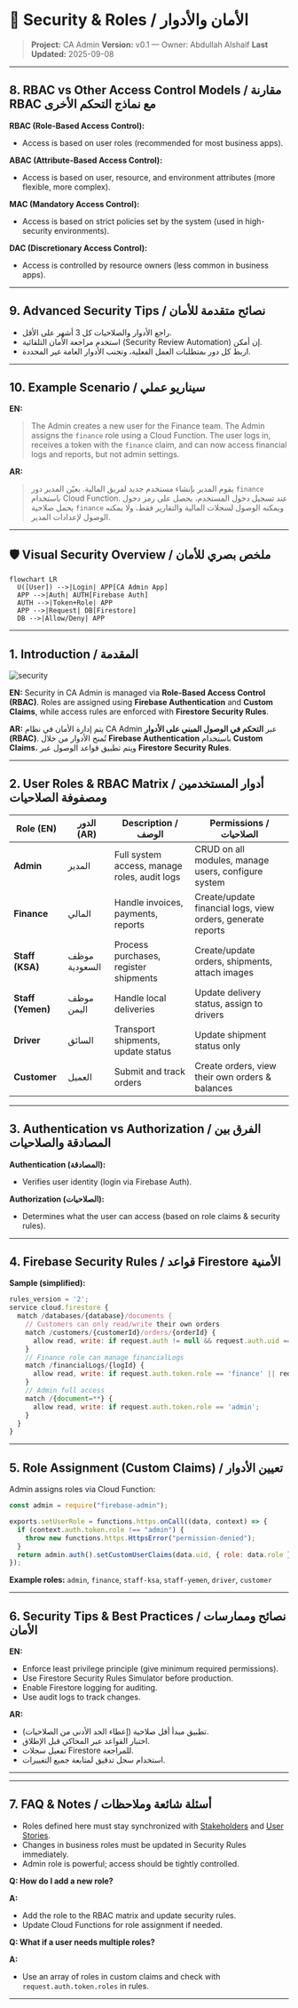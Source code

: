 # 🔐 Security & Roles / الأمان والأدوار

> **Project:** CA Admin
> **Version:** v0.1 — Owner: Abdullah Alshaif
> **Last Updated:** 2025-09-08

---

## 8. RBAC vs Other Access Control Models / مقارنة RBAC مع نماذج التحكم الأخرى

**RBAC (Role-Based Access Control):**

- Access is based on user roles (recommended for most business apps).

**ABAC (Attribute-Based Access Control):**

- Access is based on user, resource, and environment attributes (more flexible, more complex).

**MAC (Mandatory Access Control):**

- Access is based on strict policies set by the system (used in high-security environments).

**DAC (Discretionary Access Control):**

- Access is controlled by resource owners (less common in business apps).

---

## 9. Advanced Security Tips / نصائح متقدمة للأمان

- راجع الأدوار والصلاحيات كل 3 أشهر على الأقل.
- استخدم مراجعة الأمان التلقائية (Security Review Automation) إن أمكن.
- اربط كل دور بمتطلبات العمل الفعلية، وتجنب الأدوار العامة غير المحددة.

---

## 10. Example Scenario / سيناريو عملي

**EN:**

> The Admin creates a new user for the Finance team. The Admin assigns the `finance` role using a Cloud Function. The user logs in, receives a token with the `finance` claim, and can now access financial logs and reports, but not admin settings.

**AR:**

> يقوم المدير بإنشاء مستخدم جديد لفريق المالية. يعيّن المدير دور `finance` باستخدام Cloud Function. عند تسجيل دخول المستخدم، يحصل على رمز دخول يحمل صلاحية `finance` ويمكنه الوصول لسجلات المالية والتقارير فقط، ولا يمكنه الوصول لإعدادات المدير.

---

## 🛡️ Visual Security Overview / ملخص بصري للأمان

```mermaid
flowchart LR
  U([User]) -->|Login| APP[CA Admin App]
  APP -->|Auth| AUTH[Firebase Auth]
  AUTH -->|Token+Role| APP
  APP -->|Request| DB[Firestore]
  DB -->|Allow/Deny| APP
```

---

## 1. Introduction / المقدمة

![security](https://img.icons8.com/color/96/000000/security-checked.png)

**EN:**
Security in CA Admin is managed via **Role-Based Access Control (RBAC)**. Roles are assigned using **Firebase Authentication** and **Custom Claims**, while access rules are enforced with **Firestore Security Rules**.

**AR:**
يتم إدارة الأمان في نظام CA Admin عبر **التحكم في الوصول المبني على الأدوار (RBAC)**. تُمنح الأدوار من خلال **Firebase Authentication** باستخدام **Custom Claims**، ويتم تطبيق قواعد الوصول عبر **Firestore Security Rules**.

---

## 2. User Roles & RBAC Matrix / أدوار المستخدمين ومصفوفة الصلاحيات

| Role (EN)         | الدور (AR)    | Description / الوصف                          | Permissions / الصلاحيات                                     |
| ----------------- | ------------- | -------------------------------------------- | ----------------------------------------------------------- |
| **Admin**         | المدير        | Full system access, manage roles, audit logs | CRUD on all modules, manage users, configure system         |
| **Finance**       | المالي        | Handle invoices, payments, reports           | Create/update financial logs, view orders, generate reports |
| **Staff (KSA)**   | موظف السعودية | Process purchases, register shipments        | Create/update orders, shipments, attach images              |
| **Staff (Yemen)** | موظف اليمن    | Handle local deliveries                      | Update delivery status, assign to drivers                   |
| **Driver**        | السائق        | Transport shipments, update status           | Update shipment status only                                 |
| **Customer**      | العميل        | Submit and track orders                      | Create orders, view their own orders & balances             |

---

## 3. Authentication vs Authorization / الفرق بين المصادقة والصلاحيات

**Authentication (المصادقة):**

- Verifies user identity (login via Firebase Auth).

**Authorization (الصلاحيات):**

- Determines what the user can access (based on role claims & security rules).

---

## 4. Firebase Security Rules / قواعد Firestore الأمنية

**Sample (simplified):**

```js
rules_version = '2';
service cloud.firestore {
  match /databases/{database}/documents {
    // Customers can only read/write their own orders
    match /customers/{customerId}/orders/{orderId} {
      allow read, write: if request.auth != null && request.auth.uid == customerId;
    }
    // Finance role can manage financialLogs
    match /financialLogs/{logId} {
      allow read, write: if request.auth.token.role == 'finance' || request.auth.token.role == 'admin';
    }
    // Admin full access
    match /{document=**} {
      allow read, write: if request.auth.token.role == 'admin';
    }
  }
}
```

---

## 5. Role Assignment (Custom Claims) / تعيين الأدوار

Admin assigns roles via Cloud Function:

```js
const admin = require("firebase-admin");

exports.setUserRole = functions.https.onCall((data, context) => {
  if (context.auth.token.role !== "admin") {
    throw new functions.https.HttpsError("permission-denied");
  }
  return admin.auth().setCustomUserClaims(data.uid, { role: data.role });
});
```

**Example roles:** `admin`, `finance`, `staff-ksa`, `staff-yemen`, `driver`, `customer`

---

## 6. Security Tips & Best Practices / نصائح وممارسات الأمان

**EN:**

- Enforce least privilege principle (give minimum required permissions).
- Use Firestore Security Rules Simulator before production.
- Enable Firestore logging for auditing.
- Use audit logs to track changes.

**AR:**

- تطبيق مبدأ أقل صلاحية (إعطاء الحد الأدنى من الصلاحيات).
- اختبار القواعد عبر المحاكي قبل الإطلاق.
- تفعيل سجلات Firestore للمراجعة.
- استخدام سجل تدقيق لمتابعة جميع التغييرات.

---

---

## 7. FAQ & Notes / أسئلة شائعة وملاحظات

- Roles defined here must stay synchronized with [Stakeholders](../02-stakeholders/02-stakeholders.md) and [User Stories](../03-stories/03-stories.md).
- Changes in business roles must be updated in Security Rules immediately.
- Admin role is powerful; access should be tightly controlled.

**Q: How do I add a new role?**

**A:**

- Add the role to the RBAC matrix and update security rules.
- Update Cloud Functions for role assignment if needed.

**Q: What if a user needs multiple roles?**

**A:**

- Use an array of roles in custom claims and check with `request.auth.token.roles` in rules.

---
